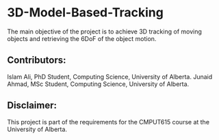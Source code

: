 # 3D-Model-Based-Tracking
The main objective of the project is to achieve 3D tracking of moving objects and retrieving the 6DoF of the object motion. 

## Contributors:
Islam Ali, PhD Student, Computing Science, University of Alberta.
Junaid Ahmad, MSc Student,  Computing Science, University of Alberta.

## Disclaimer:
This project is part of the requirements for the CMPUT615 course at the University of Alberta. 

